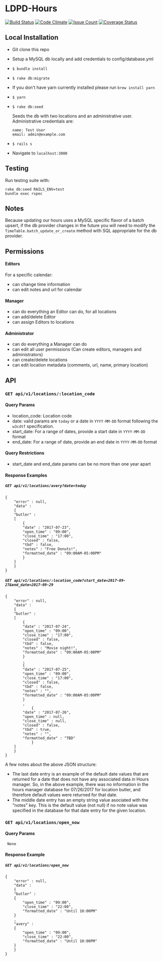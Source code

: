 # LDPD-Hours

[![Build Status](https://travis-ci.org/cul/ldpd-hours.svg?branch=master)](https://travis-ci.org/cul/ldpd-hours)
[![Code Climate](https://codeclimate.com/github/cul/ldpd-hours/badges/gpa.svg)](https://codeclimate.com/github/cul/ldpd-hours)
[![Issue Count](https://codeclimate.com/github/cul/ldpd-hours/badges/issue_count.svg)](https://codeclimate.com/github/cul/ldpd-hours)
[![Coverage Status](https://coveralls.io/repos/github/cul/ldpd-hours/badge.svg?branch=display_hours)](https://coveralls.io/github/cul/ldpd-hours?branch=display_hours)

## Local Installation

- Git clone this repo
- Setup a MySQL db locally and add credentials to config/database.yml
- `$ bundle install`
- `$ rake db:migrate`
- If you don't have yarn currently installed please run `brew install yarn`
- `$ yarn`
- `$ rake db:seed`

   Seeds the db with two locations and an administrative user. Administrative credentials are:
   ```
   name: Test User
   email: admin@example.com
   ```
- `$ rails s`
- Navigate to `localhost:3000`


## Testing

Run testing suite with:

```
rake db:seed RAILS_ENV=test
bundle exec rspec
```

## Notes

Because updating our hours uses a MySQL specific flavor of a batch upsert, if the db provider changes in the future you will need to modify the `TimeTable.batch_update_or_create` method with SQL appropriate for the db provider.

## Permissions
#### Editors
  For a specific calendar:
  - can change time information
  - can edit notes and url for calendar

#### Manager
- can do everything an Editor can do, for all locations
- can add/delete Editor
- can assign Editors to locations

#### Administrator
- can do everything a Manager can do
- can edit all user permissions (Can create editors, managers and administrators)
- can create/delete locations
- can edit location metadata (comments, url, name, primary location)

## API
### `GET api/v1/locations/:location_code`
#### Query Params
 - location_code: Location code
 - date: valid params are `today` or a date in `YYYY-MM-DD` format following the `w3cdtf` specification.
 - start_date: For a range of dates, provide a start date in `YYYY-MM-DD` format
 - end_date: For a range of date, provide an end date in `YYYY-MM-DD` format
#### Query Restrictions
 - start_date and end_date params can be no more than one year apart

#### Response Examples
##### `GET api/v1/locations/avery?date=today`
```
{
    "error" : null,
    "data" :
    {
	"butler" : 
	[
	    {
		"date" : "2017-07-23",
		"open_time" : "09:00",
		"close_time" : "17:00",
		"closed" : false,
		"tbd" : false,
		"notes" : "Free Donuts!",
		"formatted_date" : "09:00AM-05:00PM"
	    }
	]
    }
}
```

##### `GET api/v1/locations/:location_code?start_date=2017-09-27&end_date=2017-09-29`

```
{
    "error" : null,
    "data" :
    {
	"butler" : 
	[
	    {
		"date" : "2017-07-24",
		"open_time" : "09:00",
		"close_time" : "17:00",
		"closed" : false,
		"tbd" : false,
		"notes" : "Movie night!",
		"formatted_date" : "09:00AM-05:00PM"
	    }
	    ,
	    {
		"date" : "2017-07-25",
		"open_time" : "09:00",
		"close_time" : "17:00",
		"closed" : false,
		"tbd" : false,
		"notes" : "",
		"formatted_date" : "09:00AM-05:00PM"
	    }
	    ,
            {
		"date" : "2017-07-26",
		"open_time" : null,
		"close_time" : null,
		"closed" : false,
		"tbd" : true,
		"notes" : "",
		"formatted_date" : "TBD"
            }
	]
    }
}
```

A few notes about the above JSON structure:

- The last date entry is an example of the default date values that are returned for a date that does not have any associated data in Hours manager. So, in the above example, there was no information in the hours manager database for 07/26/2017 for location butler, and therefore default values were returned for that date.
- The middle date entry has an empty string value asociated with the "notes" key. This is the default value (not null) if no note value was specified in the database for that date entry for the given location.

### `GET api/v1/locations/open_now`
#### Query Params
     None
#### Response Example
##### `GET api/v1/locations/open_now`
```
{
    "error" : null,
    "data" :
    {
	"butler" : 
	{
	    "open_time" : "09:00",
	    "close_time" : "22:00",
	    "formatted_date" : "Until 10:00PM"
	}
	,
	"avery" : 
	{
	    "open_time" : "09:00",
	    "close_time" : "22:00",
	    "formatted_date" : "Until 10:00PM"
	}
    }
}
```

